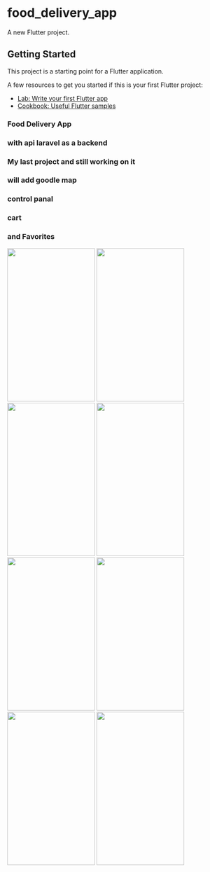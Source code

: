 # food_delivery_app

A new Flutter project.

## Getting Started

This project is a starting point for a Flutter application.

A few resources to get you started if this is your first Flutter project:

- [Lab: Write your first Flutter app](https://docs.flutter.dev/get-started/codelab)
- [Cookbook: Useful Flutter samples](https://docs.flutter.dev/cookbook)

### Food Delivery App
### with api laravel as a backend
### My last project and still working on it 
###  will add goodle map 
###  control panal
###  cart
###  and Favorites

<img src="https://github.com/ahmedmaher15/Delivery_App/assets/69214341/75867684-9846-4973-a9b7-3f02f1c2fb67.jpg" width="200" height="350">
<img src="https://github.com/ahmedmaher15/Delivery_App/assets/69214341/5011d20d-0330-4fa7-a6da-22817bfaeb9b.jpg" width="200" height="350">
<img src="https://github.com/ahmedmaher15/Delivery_App/assets/69214341/d7684e35-9bfa-450a-9498-3e66fab1525b.jpg" width="200" height="350">
<img src="https://github.com/ahmedmaher15/Delivery_App/assets/69214341/4a7581e9-1d23-4d3d-9271-4d129e93ca53.jpg" width="200" height="350">
<img src="https://github.com/ahmedmaher15/Delivery_App/assets/69214341/43ef0f1f-48e4-4763-bc16-ddf094c9492c.jpg" width="200" height="350">
<img src="https://github.com/ahmedmaher15/Delivery_App/assets/69214341/49a38fee-2b32-4a56-baac-aeb367ba7bb9.jpg" width="200" height="350">
<img src="https://github.com/ahmedmaher15/Delivery_App/assets/69214341/e74e9d9d-d701-4e41-8775-b2fe56f88b5d.jpg" width="200" height="350">
<img src="https://github.com/ahmedmaher15/Delivery_App/assets/69214341/1e3f8dd7-4e85-469e-9c5d-f52621f8cc11.jpg" width="200" height="350">


